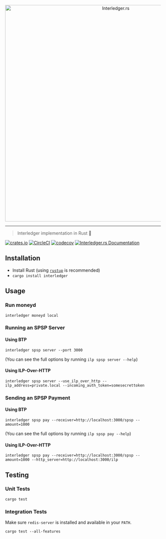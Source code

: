 <p align="center">
  <img src="interledger-rs.svg" width="700" alt="Interledger.rs">
</p>

---
> Interledger implementation in Rust :money_with_wings:

[![crates.io](https://img.shields.io/crates/v/interledger.svg)](https://crates.io/crates/interledger)
[![CircleCI](https://circleci.com/gh/emschwartz/interledger-rs.svg?style=shield)](https://circleci.com/gh/emschwartz/interledger-rs)
[![codecov](https://codecov.io/gh/emschwartz/interledger-rs/branch/master/graph/badge.svg)](https://codecov.io/gh/emschwartz/interledger-rs)
[![Interledger.rs Documentation](https://docs.rs/interledger/badge.svg)](https://docs.rs/interledger)

## Installation
- Install Rust (using [`rustup`](https://rustup.rs/) is recommended)
- `cargo install interledger`

## Usage

### Run moneyd

`interledger moneyd local`

### Running an SPSP Server

#### Using BTP

`interledger spsp server --port 3000`

(You can see the full options by running `ilp spsp server --help`)

#### Using ILP-Over-HTTP

`interledger spsp server --use_ilp_over_http --ilp_address=private.local --incoming_auth_token=somesecrettoken`

### Sending an SPSP Payment

#### Using BTP

`interledger spsp pay --receiver=http://localhost:3000/spsp --amount=1000`

(You can see the full options by running `ilp spsp pay --help`)

#### Using ILP-Over-HTTP

`interledger spsp pay --receiver=http://localhost:3000/spsp --amount=1000 --http_server=http://localhost:3000/ilp`

## Testing

### Unit Tests

`cargo test`

### Integration Tests

Make sure `redis-server` is installed and available in your `PATH`.

`cargo test --all-features`
